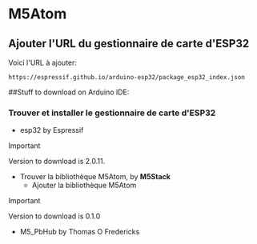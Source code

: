 # M5Atom 


## Ajouter l'URL du gestionnaire de carte d'ESP32
Voici l'URL à ajouter: 
```
https://espressif.github.io/arduino-esp32/package_esp32_index.json
```
##Stuff to download on Arduino IDE:
### Trouver et installer le gestionnaire de carte d'ESP32
- esp32 by Espressif
  
> [!IMPORTANT]
> Version to download is 2.0.11.

- Trouver la bibliothèque M5Atom, by **M5Stack**
  - Ajouter la bibliothèque M5Atom
> [!IMPORTANT]
> Version to download is 0.1.0

- M5_PbHub by Thomas O Fredericks


